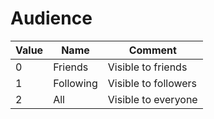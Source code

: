 # Audience

| Value | Name      | Comment                |
|-------|-----------|------------------------|
| 0     | Friends   | Visible to friends     |
| 1     | Following | Visible to followers   |
| 2     | All       | Visible to everyone    |
